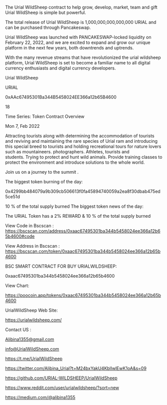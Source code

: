 The Urial WildSheep contract to help grow, develop, market, team and gift Urial WildSheep is simple but powerful.

The total release of Urial WildSheep is 1,000,000,000,000,000 URIAL and can be purchased through Pancakeswap.

Urial WildSheep was launched with PANCAKESWAP-locked liquidity on February 22, 2022, and we are excited to expand and grow our unique platform in the next few years, both downtrends and uptrends.

With the many revenue streams that have revolutionized the urial wildsheep platform, Urial WildSheep is set to become a familiar name to all digital currency enthusiasts and digital currency developers.

Urial WildSheep

URIAL

0xAAc67495301Ba344B5458024EE366a12b65B4600

18

Time Series: Token Contract Overview

Mon 7, Feb 2022 

Attracting tourists along with determining the accommodation of tourists and reviving and maintaining the rare species of Urial ram and introducing this special breed to tourists and holding recreational tours for nature lovers such as mountaineers. photographers. Athletes, tourists and students. Trying to protect and hunt wild animals. Provide training classes to protect the environment and introduce solutions to the whole world.


Join us on a journey to the summit . 

The biggest token burning of the day:

0x4299bb484079a9b309cb506613f0fa45894740059a2ea8f30dbab475ed5ce51d

10 % of the total supply burned
The biggest token news of the day:

The URIAL Token has a 2% REWARD  & 10 % of the total supply burned

View Code in Bscscan :
https://bscscan.com/address/0xaac67495301ba344b5458024ee366a12b65b4600#code

View Address in Bscscan :
https://bscscan.com/token/0xaac67495301ba344b5458024ee366a12b65b4600

BSC SMART CONTRACT  FOR BUY URIALWILDSHEEP:

0xaac67495301ba344b5458024ee366a12b65b4600

View Chart: 

https://poocoin.app/tokens/0xaac67495301ba344b5458024ee366a12b65b4600

UrialWildSheep Web Site:

https://urialwildsheep.com/

Contact US :

Alibina1355@gmail.com 

info@UrialWildSheep.com

https://t.me/UrialWildSheep

https://twitter.com/Alibina_Urial?t=M24bxYakU4KblIwlEwK1oA&s=09

https://github.com/URIAL-WILDSHEEP/UrialWildSheep

https://www.reddit.com/user/urialwildsheep/?sort=new

https://medium.com/@alibina1355
